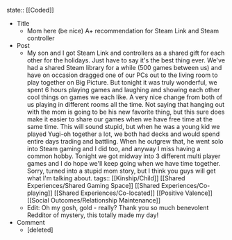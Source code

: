state:: [[Coded]]

- Title
	- Mom here (be nice) A+ recommendation for Steam Link and Steam controller
- Post
	- My son and I got Steam Link and controllers as a shared gift for each other for the holidays. Just have to say it's the best thing ever.  We've had a shared Steam library for a while (500 games between us) and have on occasion dragged one of our PCs out to the living room to play together on Big Picture.  But tonight it was truly wonderful, we spent 6 hours playing games and laughing and showing each other cool things on games we each like.  A very nice change from both of us playing in different rooms all the time.  Not saying that hanging out with the mom is going to be his new favorite thing, but this sure does make it easier to share our games when we have free time at the same time.  This will sound stupid, but when he was  a young kid we played Yugi-oh together a lot, we both had decks and would spend entire days trading and battling.  When he outgrew that, he went solo into Steam gaming and I did too, and anyway I miss having a common hobby.  Tonight we got midway into 3 different multi player games and I do hope we'll keep going when we have time together.  Sorry, turned into a stupid mom story, but I think you guys will get what I'm talking about.
	  tags:: [[Kinship/Child]] [[Shared Experiences/Shared Gaming Space]] [[Shared Experiences/Co-playing]] [[Shared Experiences/Co-located]] [[Positive Valence]] [[Social Outcomes/Relationship Maintenance]]
	- Edit: Oh my gosh, gold - really?  Thank you so much benevolent Redditor of mystery, this totally made my day!
- Comment
	- [deleted]
